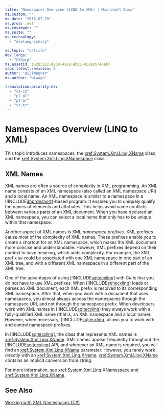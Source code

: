 ```yaml
---
title: "Namespaces Overview (LINQ to XML) | Microsoft Docs"
ms.custom: ""
ms.date: "2015-07-20"
ms.prod: .net
ms.reviewer: ""
ms.suite: ""
ms.technology: 
  - "devlang-csharp"

ms.topic: "article"
dev_langs: 
  - "CSharp"
ms.assetid: 16283322-8238-4918-ab11-802ac6748eb7
caps.latest.revision: 3
author: "BillWagner"
ms.author: "wiwagn"

translation.priority.mt: 
  - "cs-cz"
  - "pl-pl"
  - "pt-br"
  - "tr-tr"
---
```

# Namespaces Overview (LINQ to XML)
This topic introduces namespaces, the <xref:System.Xml.Linq.XName> class, and the <xref:System.Xml.Linq.XNamespace> class.  
  
## XML Names  
 XML names are often a source of complexity in XML programming. An XML name consists of an XML namespace (also called an XML namespace URI) and a local name. An XML namespace is similar to a namespace in a [!INCLUDE[dnprdnshort](~/includes/dnprdnshort-md.md)]-based program. It enables you to uniquely qualify the names of elements and attributes. This helps avoid name conflicts between various parts of an XML document. When you have declared an XML namespace, you can select a local name that only has to be unique within that namespace.  
  
 Another aspect of XML names is XML *namespace prefixes*. XML prefixes cause most of the complexity of XML names. These prefixes enable you to create a shortcut for an XML namespace, which makes the XML document more concise and understandable. However, XML prefixes depend on their context to have meaning, which adds complexity. For example, the XML prefix `aw` could be associated with one XML namespace in one part of an XML tree, and with a different XML namespace in a different part of the XML tree.  
  
 One of the advantages of using [!INCLUDE[sqltecxlinq](~/includes/sqltecxlinq-md.md)] with C# is that you do not have to use XML prefixes. When [!INCLUDE[sqltecxlinq](~/includes/sqltecxlinq-md.md)] loads or parses an XML document, each XML prefix is resolved to its corresponding XML namespace. After that, when you work with a document that uses namespaces, you almost always access the namespaces through the namespace URI, and not through the namespace prefix. When developers work with XML names in [!INCLUDE[sqltecxlinq](~/includes/sqltecxlinq-md.md)] they always work with a fully-qualified XML name (that is, an XML namespace and a local name). However, when necessary, [!INCLUDE[sqltecxlinq](~/includes/sqltecxlinq-md.md)] allows you to work with and control namespace prefixes.  
  
 In [!INCLUDE[sqltecxlinq](~/includes/sqltecxlinq-md.md)], the class that represents XML names is <xref:System.Xml.Linq.XName>. XML names appear frequently throughout the [!INCLUDE[sqltecxlinq](~/includes/sqltecxlinq-md.md)] API, and wherever an XML name is required, you will find an <xref:System.Xml.Linq.XName> parameter. However, you rarely work directly with an <xref:System.Xml.Linq.XName>. <xref:System.Xml.Linq.XName> contains an implicit conversion from string.  
  
 For more information, see <xref:System.Xml.Linq.XNamespace> and <xref:System.Xml.Linq.XName>.  
  
## See Also  
 [Working with XML Namespaces (C#)](../../../../csharp/programming-guide/concepts/linq/working-with-xml-namespaces.md)